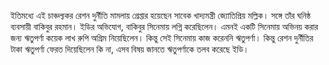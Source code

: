 ইতিমধ্যে এই চাঞ্চল্যকর রেশন দুর্নীতি মামলায় গ্রেপ্তার হয়েছেন সাবেক খাদ্যমন্ত্রী জ্যোতিপ্রিয় মল্লিক। সঙ্গে তাঁর ঘনিষ্ঠ ব্যবসায়ী বাকিবুর রহমান। ইডির অভিযোগ, বাকিবুর সিনেমায় লগ্নি করেছিলেন। এমনই একটি সিনেমায় অভিনয় করার জন্য ঋতুপর্ণা কয়েক লাখ রুপি অগ্রিম নিয়েছিলেন। কিন্তু সেই সিনেমায় কাজ করেননি ঋতুপর্ণা। কিন্তু রেশন দুর্নীতির টাকা ঋতুপর্ণা ফেরত দিয়েছিলেন কি না, এসব বিষয় জানতে ঋতুপর্ণাকে তলব করেছে ইডি।
